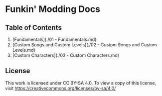 # Funkin' Modding Docs

## Table of Contents

1. [Fundamentals](./01 - Fundamentals.md)
2. [Custom Songs and Custom Levels](./02 - Custom Songs and Custom Levels.md)
3. [Custom Characters](./03 - Custom Characters.md)

## License

This work is licensed under CC BY-SA 4.0. To view a copy of this license, visit https://creativecommons.org/licenses/by-sa/4.0/
